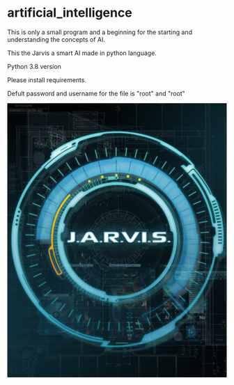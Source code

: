 # artificial_intelligence
This is only a small program and a beginning for the starting and understanding the concepts of AI.

This the Jarvis a smart AI made in python language.

Python 3.8 version

Please install requirements.


Defult password and username for the file is "root" and "root"



![alt text](https://github.com/PRATHAMU200/artificial_intelligence/blob/main/jarvis.png)
